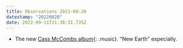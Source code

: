 ```yaml
---
title: Observations 2022-08-20
datestamp: "20220820"
date: 2022-09-11T21:38:31.735Z
---
```

- The new [Cass McCombs album](https://cassmccombs.bandcamp.com/album/heartmind){: .music}. “New Earth” especially.